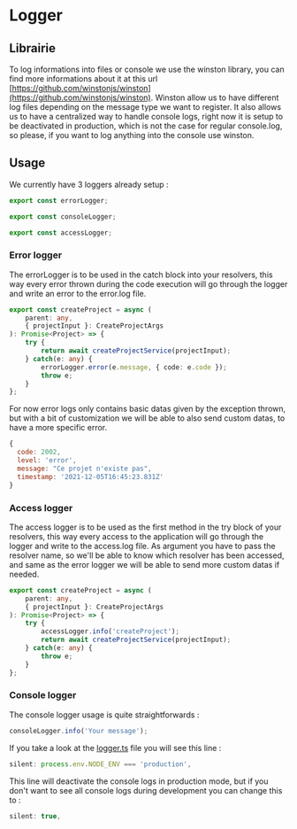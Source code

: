 # Logger

## Librairie

To log informations into files or console we use the winston library, you can find more informations about it at this url [https://github.com/winstonjs/winston](https://github.com/winstonjs/winston).
Winston allow us to have different log files depending on the message type we want to register.
It also allows us to have a centralized way to handle console logs, right now it is setup to be deactivated in production, which is not the case for regular console.log, so please, if you want to log anything into the console use winston.

## Usage

We currently have 3 loggers already setup :

```typescript
export const errorLogger;

export const consoleLogger;

export const accessLogger;
```

### Error logger

The errorLogger is to be used in the catch block into your resolvers, this way every error thrown during the code execution will go through the logger and write an error to the error.log file.

```typescript
export const createProject = async (
    parent: any,
    { projectInput }: CreateProjectArgs
): Promise<Project> => {
    try {
        return await createProjectService(projectInput);
    } catch(e: any) {
        errorLogger.error(e.message, { code: e.code });
        throw e;
    }
};
```

For now error logs only contains basic datas given by the exception thrown, but with a bit of customization we will be able to also send custom datas, to have a more specific error.

```javascript
{
  code: 2002,
  level: 'error',
  message: "Ce projet n'existe pas",
  timestamp: '2021-12-05T16:45:23.831Z'
}
```


### Access logger

The access logger is to be used as the first method in the try block of your resolvers, this way every access to the application will go through the logger and write to the access.log file.
As argument you have to pass the resolver name, so we'll be able to know which resolver has been accessed, and same as the error logger we will be able to send more custom datas if needed.

```typescript
export const createProject = async (
    parent: any,
    { projectInput }: CreateProjectArgs
): Promise<Project> => {
    try {
        accessLogger.info('createProject');
        return await createProjectService(projectInput);
    } catch(e: any) {
        throw e;
    }
};
```

### Console logger

The console logger usage is quite straightforwards :

```typescript
consoleLogger.info('Your message');
```

If you take a look at the [logger.ts](../../src/logger.ts) file you will see this line :

```typescript
silent: process.env.NODE_ENV === 'production',
```

This line will deactivate the console logs in production mode, but if you don't want to see all console logs during development you can change this to :

```typescript
silent: true,
```
